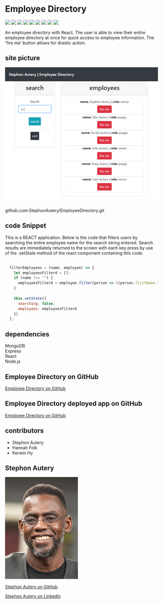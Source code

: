 # Employee Directory

[<img src="https://img.shields.io/badge/Stephon_Autery-let's_begin_here_...-goldenrod.svg" target="_blank">](http://stephonautery.com) [<img src="https://img.shields.io/badge/license-MIT-blue.svg">](https://opensource.org/licenses/MIT) [<img src="https://img.shields.io/badge/_ES_-_6_-green.svg">](http://www.ecma-international.org/ecma-262/6.0/) [<img src=https://img.shields.io/badge/_path_-_7.1.0_-green.svg>](https://www.npmjs.com/package/path) [<img src=https://img.shields.io/badge/_express_-_4.16.4-pink.svg>](https://www.npmjs.com/package/fs-extra) [<img src=https://img.shields.io/badge/_MongoDB_-4.2.6_-orange.svg>](https://www.mongodb.com/company) [<img src=https://img.shields.io/badge/_JSON-RFC_8259_-brown.svg>](https://www.npmjs.com/package/console.table) [<img src=https://img.shields.io/badge/React-v16.13.1_-blue.svg>](https://www.npmjs.com/package/console.table) [<img src=https://img.shields.io/badge/Node-v12.16.3_-darkgreen.svg>](https://www.npmjs.com/package/console.table)

An employee directory with React. The user is able to view their entire employee directory at once for quick access to employee information. The 'fire me' button allows for drastic action.

## site picture
![Site](/public/images/employee-directory-image.PNG)

github.com:StephonAutery/EmployeeDirectory.git
## code Snippet
This is a REACT application. Below is the code that filters users by searching the entire employee name for the search string entered. Search results are immediately returned to the screen with each key press by use of the .setState method of the react component containing this code.

```javaScript

  filterEmployees = (name, employee) => {
    let employeesFilterd = [];
    if (name !== "") {
      employeesFilterd = employee.filter(person => ((person.firstName.toLowerCase() + person.lastName.toLowerCase()).includes(name.toLowerCase())));
    }

    this.setState({
      searching: false,
      employees: employeesFilterd
    })
  };

```
## dependencies
MongoDB\
Express\
React\
Node.js

## Employee Directory on GitHub
[Employee Directory on GitHub](https://github.com/StephonAutery/EmployeeDirectory)

## Employee Directory deployed app on GitHub
[Employee Directory on GitHub](https://github.com/StephonAutery/EmployeeDirectory)

## contributors
- Stephon Autery
- Hannah Folk
- Kerwin Hy

## Stephon Autery
![StephonAutery](/public/images/stephon-headshot-garden.jpg)

[Stephon Autery on GitHub](https://github.com/StephonAutery)

[Stephon Autery on LinkedIn](https://www.linkedin.com/in/stephon-a-1bb575198/)